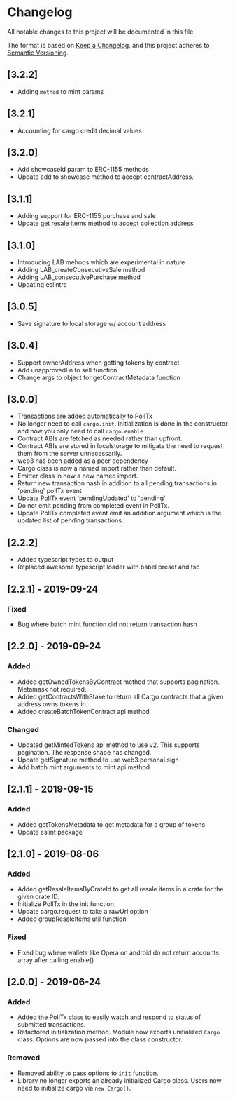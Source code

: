 # Changelog

All notable changes to this project will be documented in this file.

The format is based on [Keep a Changelog](https://keepachangelog.com/en/1.0.0/),
and this project adheres to [Semantic Versioning](https://semver.org/spec/v2.0.0.html).

## [3.2.2]

- Adding `method` to mint params

## [3.2.1]

- Accounting for cargo credit decimal values

## [3.2.0]

- Add showcaseId param to ERC-1155 methods
- Update add to showcase method to accept contractAddress.

## [3.1.1]

- Adding support for ERC-1155 purchase and sale
- Update get resale items method to accept collection address

## [3.1.0]

- Introducing LAB mehods which are experimental in nature
- Adding LAB_createConsecutiveSale method
- Adding LAB_consecutivePurchase method
- Updating eslintrc 

## [3.0.5]

- Save signature to local storage w/ account address

## [3.0.4]

- Support ownerAddress when getting tokens by contract
- Add unapprovedFn to sell function
- Change args to object for getContractMetadata function

## [3.0.0]

- Transactions are added automatically to PollTx
- No longer need to call `cargo.init`. Initialization is done in the constructor and now you only need to call `cargo.enable`
- Contract ABIs are fetched as needed rather than upfront.
- Contract ABIs are stored in localstorage to mitigate the need to request them from the server unnecessarily.
- web3 has been added as a peer dependency
- Cargo class is now a named import rather than default.
- Emitter class in now a new named import.
- Return new transaction hash in addition to all pending transactions in 'pending' pollTx event
- Update PollTx event 'pendingUpdated' to 'pending'
- Do not emit pending from completed event in PollTx.
- Update PollTx completed event emit an addition argument which is the updated list of pending transactions.

## [2.2.2]

- Added typescript types to output
- Replaced awesome typescript loader with babel preset and tsc

## [2.2.1] - 2019-09-24

### Fixed

- Bug where batch mint function did not return transaction hash

## [2.2.0] - 2019-09-24

### Added

- Added getOwnedTokensByContract method that supports pagination. Metamask not required.
- Added getContractsWithStake to return all Cargo contracts that a given address owns tokens in.
- Added createBatchTokenContract api method

### Changed

- Updated getMintedTokens api method to use v2. This supports pagination. The response shape has changed.
- Update getSignature method to use web3.personal.sign
- Add batch mint arguments to mint api method

## [2.1.1] - 2019-09-15

### Added

- Added getTokensMetadata to get metadata for a group of tokens
- Update eslint package

## [2.1.0] - 2019-08-06

### Added

- Added getResaleItemsByCrateId to get all resale items in a crate for the given crate ID.
- Initialize PollTx in the init function
- Update cargo.request to take a rawUrl option
- Added groupResaleItems util function

### Fixed

- Fixed bug where wallets like Opera on android do not return accounts array after calling enable()

## [2.0.0] - 2019-06-24

### Added

- Added the PollTx class to easily watch and respond to status of submitted transactions.
- Refactored initialization method. Module now exports unitialized `Cargo` class. Options are now passed into the class constructor.

### Removed

- Removed ability to pass options to `init` function.
- Library no longer exports an already initialized Cargo class. Users now need to initialize cargo via `new Cargo()`.

